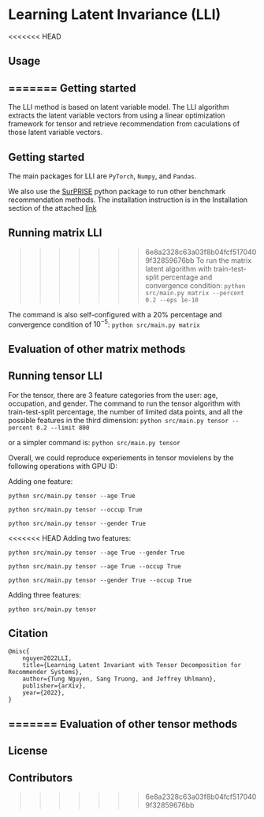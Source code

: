 # Learning Latent Invariance (LLI)

<<<<<<< HEAD
## Usage
=======
Getting started
---------------
The LLI method is based on latent variable model. The LLI algorithm extracts the latent variable vectors from using a linear optimization framework for tensor and retrieve recommendation from caculations of those latent variable vectors.

Getting started
---------------
The main packages for LLI are ```PyTorch```, ```Numpy```, and ```Pandas```. 

We also use the [SurPRISE](http://surpriselib.com) python package to run other benchmark recommendation methods. The installation instruction is in the Installation section of the attached [link](https://github.com/NicolasHug/Surprise/tree/fa7455880192383f01475162b4cbd310d91d29ca)


Running matrix LLI
------------------

>>>>>>> 6e8a2328c63a03f8b04fcf5170409f32859676bb
To run the matrix latent algorithm with train-test-split percentage and convergence condition:
```python src/main.py matrix --percent 0.2 --eps 1e-10```

The command is also self-configured with a 20% percentage and convergence condition of $10^{-5}$:
 ```python src/main.py matrix```

Evaluation of other matrix methods
----------------------------------


Running tensor LLI
------------------

For the tensor, there are 3 feature categories from the user: age, occupation, and gender. The 
command to run the tensor algorithm with train-test-split percentage, the number of limited data points, 
and all the possible features in the third dimension:
```python src/main.py tensor --percent 0.2 --limit 800```

or a simpler command is:
```python src/main.py tensor```


Overall, we could reproduce experiements in tensor movielens by the following operations with GPU ID:

Adding one feature:

```python src/main.py tensor --age True```

```python src/main.py tensor --occup True```

```python src/main.py tensor --gender True```

<<<<<<< HEAD
Adding two features:

```python src/main.py tensor --age True --gender True```

```python src/main.py tensor --age True --occup True```

```python src/main.py tensor --gender True --occup True```


Adding three features:

```python src/main.py tensor```

## Citation
```
@misc{
    nguyen2022LLI,
    title={Learning Latent Invariant with Tensor Decomposition for Recommender Systems},
    author={Tung Nguyen, Sang Truong, and Jeffrey Uhlmann},
    publisher={arXiv},
    year={2022},
}
```
=======
Evaluation of other tensor methods
----------------------------------

License
-------


Contributors
------------




>>>>>>> 6e8a2328c63a03f8b04fcf5170409f32859676bb
